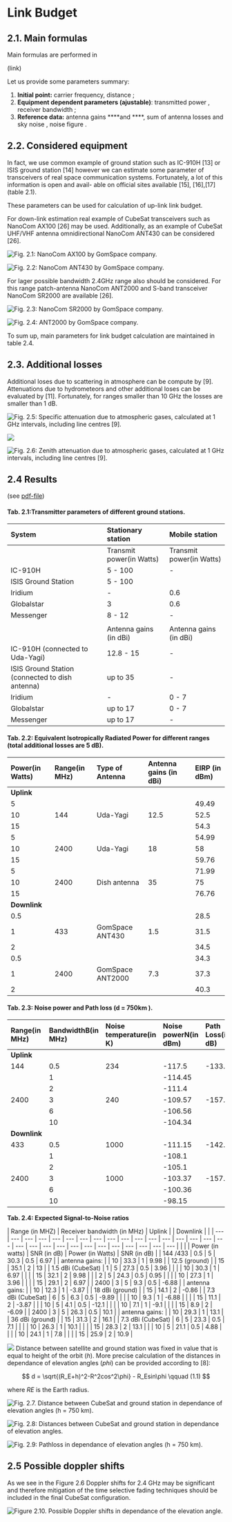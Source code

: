 # Link Budget

## 2.1. Main formulas

Main formulas are performed in 

\(link\)

Let us provide some parameters summary:

1. **Initial point:** carrier frequency, distance ;
2. **Equipment dependent parameters \(ajustable\)**: transmitted power , receiver bandwidth ;
3. **Reference data:** antenna gains  ****and ****, sum of antenna losses and sky noise , noise figure .

## 2.2. Considered equipment

In fact, we use common example of ground station such as IC-910H \[13\] or ISIS ground station \[14\] however we can estimate some parameter of transceivers of real space communication systems. Fortunately, a lot of this information is open and avail- able on official sites available \[15\], \[16\],\[17\] \(table 2.1\).

These parameters can be used for calculation of up-link link budget.

For down-link estimation real example of CubeSat transceivers such as NanoCom AX100 \[26\] may be used. Additionally, as an example of CubeSat UHF/VHF antenna omnidirectional NanoCom ANT430 can be considered \[26\].

![Fig. 2.1: NanoCom AX100 by GomSpace company.](.gitbook/assets/antenna1.png)

![Fig. 2.2: NanoCom ANT430 by GomSpace company.](.gitbook/assets/transceiver.png)

For lager possible bandwidth 2.4GHz range also should be considered. For this range patch-antenna NanoCom ANT2000 and S-band transceiver NanoCom SR2000 are available \[26\].

![Fig. 2.3: NanoCom SR2000 by GomSpace company.](.gitbook/assets/transceiver2.png)

![Fig. 2.4: ANT2000 by GomSpace company.](.gitbook/assets/antenna2.png)



To sum up, main parameters for link budget calculation are maintained in table 2.4.

## 2.3. Additional losses

Additional loses due to scattering in atmosphere can be compute by \[9\]. Attenuations due to hydrometeors and other additional loses can be evaluated by \[11\]. Fortunately, for ranges smaller than 10 GHz the losses are smaller than 1 dB.

![Fig. 2.5:  Specific attenuation due to atmospheric gases, calculated at 1 GHz intervals, including line centres \[9\].](.gitbook/assets/atten1.png)

![](https://github.com/kirlf/cubesats/tree/4904a8c7c26549dc8a1a08a45237d264e5cc9806/assets/atten1.png)

![Fig.  2.6:  Zenith attenuation due to atmospheric gases, calculated at 1 GHz intervals, including line centres \[9\].](.gitbook/assets/atten2.png)



  


## 2.4 Results

\(see [pdf-file](https://yadi.sk/i/SuZLOYhV3Qoy6o)\)

#### **Tab. 2.1:Transmitter parameters of different ground stations.**

| System | Stationary station | Mobile station |
| :--- | :--- | :--- |
|  | Transmit power\(in Watts\) | Transmit power\(in Watts\) |
| IC-910H | 5 - 100 | - |
| ISIS Ground Station | 5 - 100 |  |
| Iridium | - | 0.6 |
| Globalstar | 3 | 0.6 |
| Messenger | 8 - 12 | - |
|  |  |  |
|  | Antenna gains \(in dBi\) | Antenna gains \(in dBi\) |
| IC-910H \(connected to Uda-Yagi\) | 12.8 - 15 | - |
| ISIS Ground Station \(connected to dish antenna\) | up to 35 | - |
| Iridium | - | 0 - 7 |
| Globalstar | up to 17 | 0 - 7 |
| Messenger | up to 17 | - |

#### **Tab. 2.2: Equivalent Isotropically Radiated Power for different ranges \(total additional losses are 5 dB\).**

| Power\(in Watts\) | Range\(in MHz\) | Type of Antenna | Antenna gains          \(in dBi\) | EIRP                           \(in dBm\) |
| :--- | :--- | :--- | :--- | :--- |
| **Uplink** |  |  |  |  |
| 5 |  |  |  | 49.49 |
| 10 | 144 | Uda-Yagi | 12.5 | 52.5 |
| 15 |  |  |  | 54.3 |
| 5 |  |  |  | 54.99 |
| 10 | 2400 | Uda-Yagi | 18 | 58 |
| 15 |  |  |  | 59.76 |
| 5 |  |  |  | 71.99 |
| 10 | 2400 | Dish antenna | 35 | 75 |
| 15 |  |  |  | 76.76 |
| **Downlink** |  |  |  |  |
| 0.5 |  |  |  | 28.5 |
| 1 | 433 | GomSpace ANT430 | 1.5 | 31.5 |
| 2 |  |  |  | 34.5 |
| 0.5 |  |  |  | 34.3 |
| 1 | 2400 | GomSpace ANT2000 | 7.3 | 37.3 |
| 2 |  |  |  | 40.3 |

#### **Tab. 2.3: Noise power and Path loss \(d = 750km \).**

| Range\(in MHz\) | BandwidthB\(in MHz\) | Noise temperature\(in K\) | Noise powerN\(in dBm\) | Path Loss\(in dB\) |
| :--- | :--- | :--- | :--- | :--- |
| **Uplink** |  |  |  |  |
| 144 | 0.5                                                             | 234 | -117.5                       | -133.1 |
|  | 1 |  | -114.45 |  |
|  | 2 |  | -111.4 |  |
| 2400 | 3 | 240 | -109.57    | -157.5 |
|  | 6 |  | -106.56 |  |
|  | 10 |  | -104.34 |  |
| **Downlink** |  |  |  |  |
| 433 | 0.5   | 1000 | -111.15  | -142.7 |
|  | 1 |  | -108.1 |  |
|  | 2 |  | -105.1 |  |
| 2400 | 3 | 1000 | -103.37   | -157.5 |
|  | 6 |  | -100.36 |  |
|  | 10 |  | -98.15 |  |

**Tab. 2.4: Expected Signal-to-Noise ratios**

| Range \(in MHZ\) | Receiver bandwidth \(in MHz\) | Uplink |  | Downlink |  |
| --- | --- | --- | --- | --- | --- | --- | --- | --- | --- | --- | --- | --- | --- | --- | --- | --- | --- | --- | --- | --- | --- | --- | --- | --- | --- | --- | --- | --- |
|  |  | Power   \(in watts\) | SNR \(in dB\) | Power \(in Watts\) | SNR \(in dB\) |
| 144 /433 | 0.5 | 5 | 30.3 | 0.5 | 6.97 |
| antenna gains: |  | 10 | 33.3 | 1 | 9.98 |
| 12.5 \(ground\) |  | 15 | 35.1 | 2 | 13 |
| 1.5 dBi \(CubeSat\) | 1 | 5 | 27.3 | 0.5 | 3.96 |
|  |  | 10 | 30.3 | 1 | 6.97 |
|  |  | 15 | 32.1 | 2 | 9.98 |
|  | 2 | 5 | 24.3 | 0.5 | 0.95 |
|  |  | 10 | 27.3 | 1 | 3.96 |
|  |  | 15 | 29.1 | 2 | 6.97 |
| 2400 | 3 | 5 | 9.3 | 0.5 | -6.88 |
| antenna gains: |  | 10 | 12.3 | 1 | -3.87 |
| 18 dBi \(ground\) |  | 15 | 14.1 | 2 | -0.86 |
| 7.3 dBi \(CubeSat\) | 6 | 5 | 6.3 | 0.5 | -9.89 |
|  |  | 10 | 9.3 | 1 | -6.88 |
|  |  | 15 | 11.1 | 2 | -3.87 |
|  | 10 | 5 | 4.1 | 0.5 | -12.1 |
|  |  | 10 | 7.1 | 1 | -9.1 |
|  |  | 15 | 8.9 | 2 | -6.09 |
| 2400 | 3 | 5 | 26.3 | 0.5 | 10.1 |
| antenna gains: |  | 10 | 29.3 | 1 | 13.1 |
| 36 dBi \(ground\) |  | 15 | 31.3 | 2 | 16.1 |
| 7.3 dBi \(CubeSat\) | 6 | 5 | 23.3 | 0.5 | 7.1 |
|  |  | 10 | 26.3 | 1 | 10.1 |
|  |  | 15 | 28.3 | 2 | 13.1 |
|  | 10 | 5 | 21.1 | 0.5 | 4.88 |
|  |  | 10 | 24.1 | 1 | 7.8 |
|  |  | 15 | 25.9 | 2 | 10.9 |

![](https://github.com/kirlf/cubesats/tree/4904a8c7c26549dc8a1a08a45237d264e5cc9806/assets/8.png) Distance between satellite and ground station was fixed in value that is equal to height of the orbit \(_h_\). More precise calculation of the distances in dependance of elevation angles \(_phi_\) can be provided according to \[8\]:

$$
d = \sqrt{(R_E+h)^2-R^2cos^2\phi} - R_Esin\phi \qquad (1.1)
$$

 where _RE_ is the Earth radius.

![Fig. 2.7. Distance between CubeSat and ground station in dependance of elevation angles \(h = 750 km\).](.gitbook/assets/distance.png)



![Fig. 2.8: Distances between CubeSat and ground station in dependance of elevation angles.](.gitbook/assets/distance2.png)

  


![Fig. 2.9: Pathloss in dependance of elevation angles \(h = 750 km\).](.gitbook/assets/pathloss.png)

## 2.5 Possible doppler shifts 

As we see in the Figure 2.6 Doppler shifts for 2.4 GHz may be significant and therefore mitigation of the time selective fading techniques should be included in the final CubeSat configuration.

![Figure 2.10. Possible Doppler shifts in dependance of the elevation angle.](.gitbook/assets/doppler.png)



